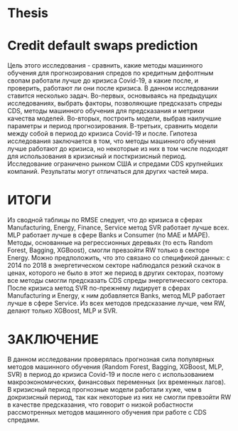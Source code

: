 # Thesis
# Credit default swaps prediction

Цель этого исследования - сравнить, какие методы машинного обучения для прогнозирования спредов по кредитным дефолтным свопам работали лучше до кризиса Covid-19, а какие после, и проверить, работают ли они после кризиса. 
В данном исследовании ставится несколько задач. Во-первых, основываясь на предыдущих исследованиях, выбрать факторы, позволяющие предсказать спреды CDS, методы машинного обучения для предсказания и метрики качества моделей. Во-вторых, построить модели, выбрав наилучшие параметры и период прогнозирования. В-третьих, сравнить модели между собой в период до кризиса Covid-19 и после. 
Гипотеза исследования заключается в том, что методы машинного обучения лучше работают до кризиса, но некоторые из них в том числе подходят для использования в кризисный и посткризисный период.
Исследование ограничено рынком США и спредами CDS крупнейших компаний. Результаты могут отличаться для других частей мира.

# ИТОГИ

Из сводной таблицы по RMSE следует, что до кризиса в сферах Manufacturing, Energy, Finance, Service метод SVR работает лучше всех. MLP работает лучше в сфере Banks и Consumer (по MAE и MAPE). Методы, основанные на регрессионных деревьях (то есть Random Forest, Bagging, XGBoost), смогли превзойти RW только в секторе Energy. Можно предположить, что это связано со спецификой данных: с 2014 по 2018 в энергетическом секторе наблюдался резкий скачок в ценах, которого не было в этот же период в других секторах, поэтому все методы смогли предсказать CDS спреды энергетического сектора.
После кризиса метод SVR по-прежнему лидирует в сферах Manufacturing и Energy, к ним добавляется Banks, метод MLP работает лучше в сфере Service. Из всех методов предсказание лучше, чем RW, делают только XGBoost, MLP и SVR.

# ЗАКЛЮЧЕНИЕ

В данном исследовании проверялась прогнозная сила популярных методов машинного обучения (Random Forest, Bagging, XGBoost, MLP, SVR) в период до кризиса Covid-19 и после него с использованием макроэкономических, финансовых переменных (их временных лагов). В кризисный период прогнозные модели работали хуже, чем в докризисный период, так как некоторые из них не смогли превзойти RW в качестве предсказания, что говорит о низкой робастности рассмотренных методов машинного обучения при работе с CDS спредами. 

